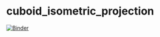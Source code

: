 # cuboid_isometric_projection

[![Binder](https://mybinder.org/badge_logo.svg)](https://mybinder.org/v2/gh/gschramm/cuboid_isometric_projection/HEAD)
